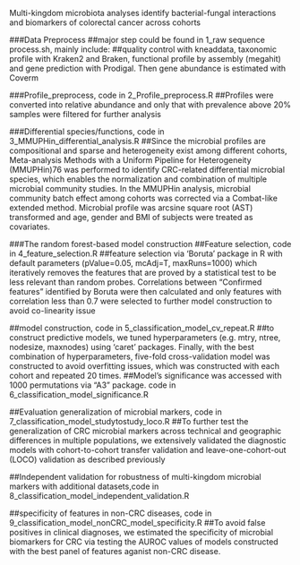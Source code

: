 Multi-kingdom microbiota analyses identify bacterial-fungal interactions and biomarkers of colorectal cancer across cohorts

###Data Preprocess
##major step could be found in 1_raw sequence process.sh, mainly include:
##quality control with kneaddata, taxonomic profile with Kraken2 and Braken, functional profile by assembly (megahit) and gene prediction with Prodigal. Then gene abundance is estimated with Coverm

###Profile_preprocess, code in 2_Profile_preprocess.R
##Profiles were converted into relative abundance and only that with prevalence above 20% samples were filtered for further analysis 

###Differential species/functions, code in 3_MMUPHin_differential_analysis.R
##Since the microbial profiles are compositional and sparse and heterogeneity exist among different cohorts, Meta-analysis Methods with a Uniform Pipeline for Heterogeneity (MMUPHin)76 was performed to identify CRC-related differential microbial species, which enables the normalization and combination of multiple microbial community studies. In the MMUPHin analysis, microbial community batch effect among cohorts was corrected via a Combat-like extended method. Microbial profile was arcsine square root (AST) transformed and age, gender and BMI of subjects were treated as covariates.

###The random forest-based model construction
##Feature selection, code in 4_feature_selection.R
##feature selection via ‘Boruta’ package in R with default parameters (pValue=0.05, mcAdj=T, maxRuns=1000) which iteratively removes the features that are proved by a statistical test to be less relevant than random probes. Correlations between “Confirmed features” identified by Boruta were then calculated and only features with correlation less than 0.7 were selected to further model construction to avoid co-linearity issue

##model construction, code in 5_classification_model_cv_repeat.R
##to construct predictive models, we tuned hyperparameters (e.g. mtry, ntree, nodesize, maxnodes) using ‘caret’ packages. Finally, with the best combination of hyperparameters, five-fold cross-validation model was constructed to avoid overfitting issues, which was constructed with each cohort and repeated 20 times.
##Model’s significance was accessed with 1000 permutations via “A3” package. code in 6_classification_model_significance.R

##Evaluation generalization of microbial markers, code in 7_classification_model_studytostudy_loco.R
##To further test the generalization of CRC microbial markers across technical and geographic differences in multiple populations, we extensively validated the diagnostic models with cohort-to-cohort transfer validation and leave-one-cohort-out (LOCO) validation as described previously

##Independent validation for robustness of multi-kingdom microbial markers with additional datasets,code in 8_classification_model_independent_validation.R

##specificity of features in non-CRC diseases, code in 9_classification_model_nonCRC_model_specificity.R
##To avoid false positives in clinical diagnoses, we estimated the specificity of microbial biomarkers for CRC via testing the AUROC values of models constructed with the best panel of features aganist non-CRC disease.
